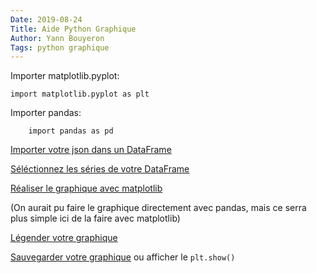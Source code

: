 ```yaml
---
Date: 2019-08-24
Title: Aide Python Graphique
Author: Yann Bouyeron
Tags: python graphique
---  
```


Importer matplotlib.pyplot:

    import matplotlib.pyplot as plt
  
Importer pandas:

        import pandas as pd

[Importer votre json dans un DataFrame](https://yannbouyeron.github.io/#importjson)

[Séléctionnez les séries de votre DataFrame](https://yannbouyeron.github.io/#selcollabel)

[Réaliser le graphique avec matplotlib](https://yannbouyeron.github.io/#simplegraph)

(On aurait pu faire le graphique directement avec pandas, mais ce serra plus simple ici de la faire avec matplotlib)

[Légender votre graphique](https://yannbouyeron.github.io/#annotegraph)

[Sauvegarder votre graphique](https://yannbouyeron.github.io/#savegraph) ou afficher le `plt.show()`
